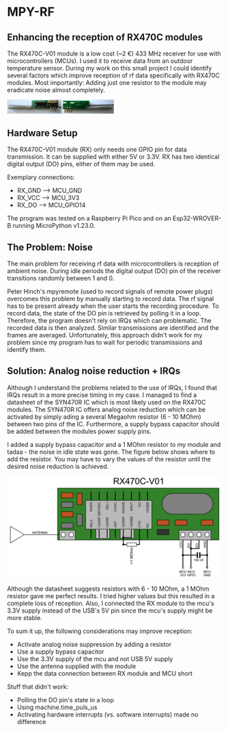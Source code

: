 # MPY-RF

## Enhancing the reception of RX470C modules

The RX470C-V01 module is a low cost (~2 €) 433 MHz receiver for use with microcontrollers (MCUs).
I used it to receive data from an outdoor temperature sensor.
During my work on this small project I could identify several factors which improve reception of rf data specifically with RX470C modules.
Most importantly: Adding just one resistor to the module may eradicate noise almost completely.

<img src="img/RX_front_back.jpg" width="250" height="auto" />

## Hardware Setup
The RX470C-V01 module (RX) only needs one GPIO pin for data transmission.
It can be supplied with either 5V or 3.3V.
RX has two identical digital output (DO) pins, either of them may be used.


Exemplary connections:
- RX_GND --> MCU_GND
- RX_VCC --> MCU_3V3
- RX_DO  --> MCU_GPIO14


The program was tested on a Raspberry Pi Pico and on an Esp32-WROVER-B running MicroPython v1.23.0.

## The Problem: Noise
The main problem for receiving rf data with microcontrollers is reception of ambient noise.
During idle periods the digital output (DO) pin of the receiver transitions randomly between 1 and 0.


Peter Hinch's mpyremote (used to record signals of remote power plugs) overcomes this problem by manually starting to record data.
The rf signal has to be present already when the user starts the recording procedure. 
To record data, the state of the DO pin is retrieved by polling it in a loop.
Therefore, the program doesn't rely on IRQs which can problematic.
The recorded data is then analyzed. Similar transmissions are identified and the frames are averaged.
Unfortunately, this approach didn't work for my problem since my program has to wait for periodic transmissions and identify them.

## Solution: Analog noise reduction + IRQs


Although I understand the problems related to the use of IRQs, I found that IRQs result in a more precise timing in my case.
I managed to find a datasheet of the SYN470R IC which is most likely used on the RX470C modules.
The SYN470R IC offers analog noise reduction which can be activated by simply ading a several Megaohm resistor (6 - 10 MOhm) between two pins of the IC.
Furthermore, a supply bypass capacitor should be added between the modules power supply pins.


I added a supply bypass capacitor and a 1 MOhm resistor to my module and tadaa - the noise in idle state was gone.
The figure below shows where to add the resistor. 
You may have to vary the values of the resistor until the desired noise reduction is achieved.


<img src="img/RX470C_modified.png" width="500" height="auto" />


Although the datasheet suggests resistors with 6 - 10 MOhm, a 1 MOhm resistor gave me perfect results.
I tried higher values but this resulted in a complete loss of reception.
Also, I connected the RX module to the mcu's 3.3V supply instead of the USB's 5V pin since the mcu's supply might be more stable.

To sum it up, the following considerations may improve reception:
- Activate analog noise suppression by adding a resistor
- Use a supply bypass capacitor
- Use the 3.3V supply of the mcu and not USB 5V supply
- Use the antenna supplied with the module
- Kepp the data connection between RX module and MCU short

Stuff that didn't work:
- Polling the DO pin's state in a loop
- Using machine.time_puls_us
- Activating hardware interrupts (vs. software interrupts) made no difference

